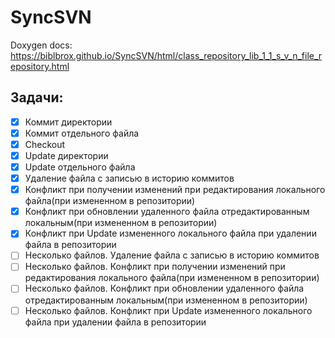 # SyncSVN
Doxygen docs: https://biblbrox.github.io/SyncSVN/html/class_repository_lib_1_1_s_v_n_file_repository.html

## Задачи:
- [x] Коммит директории 
- [x] Коммит отдельного файла
- [x] Checkout
- [x] Update директории
- [x] Update отдельного файла
- [x] Удаление файла с записью в историю коммитов
- [x] Конфликт при получении изменений при редактирования локального файла(при измененном в репозитории) 
- [x] Конфликт при обновлении удаленного файла отредактированным локальным(при измененном в репозитории) 
- [x] Конфликт при Update измененного локального файла при удалении файла в репозитории
- [ ] Несколько файлов. Удаление файла с записью в историю коммитов
- [ ] Несколько файлов. Конфликт при получении изменений при редактирования локального файла(при измененном в репозитории) 
- [ ] Несколько файлов. Конфликт при обновлении удаленного файла отредактированным локальным(при измененном в репозитории) 
- [ ] Несколько файлов. Конфликт при Update измененного локального файла при удалении файла в репозитории
